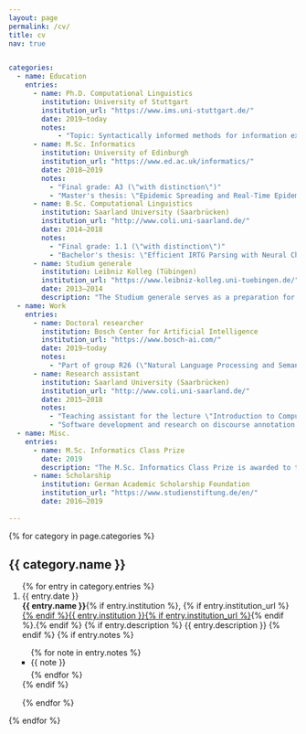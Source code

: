 ```yaml
---
layout: page
permalink: /cv/
title: cv
nav: true


categories:
  - name: Education
    entries:
      - name: Ph.D. Computational Linguistics
        institution: University of Stuttgart
        institution_url: "https://www.ims.uni-stuttgart.de/"
        date: 2019–today
        notes:
            - "Topic: Syntactically informed methods for information extraction in scientific writing"
      - name: M.Sc. Informatics
        institution: University of Edinburgh
        institution_url: "https://www.ed.ac.uk/informatics/"
        date: 2018–2019
        notes:
          - "Final grade: A3 (\"with distinction\")"
          - "Master's thesis: \"Epidemic Spreading and Real-Time Epidemic Response in Community Networks\""
      - name: B.Sc. Computational Linguistics
        institution: Saarland University (Saarbrücken)
        institution_url: "http://www.coli.uni-saarland.de/"
        date: 2014–2018
        notes:
          - "Final grade: 1.1 (\"with distinction\")"
          - "Bachelor's thesis: \"Efficient IRTG Parsing with Neural Chart Constraints\" (in German)"
      - name: Studium generale
        institution: Leibniz Kolleg (Tübingen)
        institution_url: "https://www.leibniz-kolleg.uni-tuebingen.de/"
        date: 2013–2014
        description: "The Studium generale serves as a preparation for university studies and offers courses and seminars from a wide variety of subjects, including German studies, rhetoric, and astronomy."
  - name: Work
    entries:
      - name: Doctoral researcher
        institution: Bosch Center for Artificial Intelligence
        institution_url: "https://www.bosch-ai.com/"
        date: 2019–today
        notes:
          - "Part of group R26 (\"Natural Language Processing and Semantic Reasoning\")"
      - name: Research assistant
        institution: Saarland University (Saarbrücken)
        institution_url: "http://www.coli.uni-saarland.de/"
        date: 2015–2018
        notes:
          - "Teaching assistant for the lecture \"Introduction to Computational Linguistics\""
          - "Software development and research on discourse annotation and statistical parsing"
  - name: Misc.
    entries:
      - name: M.Sc. Informatics Class Prize
        date: 2019
        description: "The M.Sc. Informatics Class Prize is awarded to the student who gained the highest overall mark in the M.Sc. Informatics degree."
      - name: Scholarship
        institution: German Academic Scholarship Foundation
        institution_url: "https://www.studienstiftung.de/en/"
        date: 2016–2019
      
---
```


<div class="publications">
  {% for category in page.categories %}
  <h2 class="year">{{ category.name }}</h2>
  <ol class="bibliography">
    {% for entry in category.entries %}
      <li>
        <div class="row" style="margin-bottom: 15px;">
          <div class="col-sm-2 abbr">
            <abbr class="badge">{{ entry.date }}</abbr>
          </div>
          <div class="col-sm-8">
            <span style="font-weight: bold; display: inline;">{{ entry.name }}</span>{% if entry.institution %}, {% if entry.institution_url %}<a href="{{ entry.institution_url }}">{% endif %}{{ entry.institution }}{% if entry.institution_url %}</a>{% endif %}.{% endif %} <!-- Span class: cventry -->
            {% if entry.description %}
              <span class="author">{{ entry.description }}</span> <!-- Span class: cvdescription -->
            {% endif %}
            {% if entry.notes %}
              <ul style="padding-left: 15px; list-style-type: square;">
                {% for note in entry.notes %}
                  <li style="margin-bottom: 5px;">{{ note }}</li>
                {% endfor %}
              </ul>
            {% endif %}
          </div>
        </div>
      </li>
    {% endfor %}
  </ol>
  {% endfor %}
</div>
